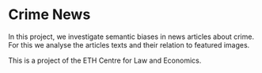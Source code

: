 # Crime News
In this project, we investigate semantic biases in news articles about crime. 
For this we analyse the articles texts and their relation to featured images.

This is a project of the ETH Centre for Law and Economics. 
